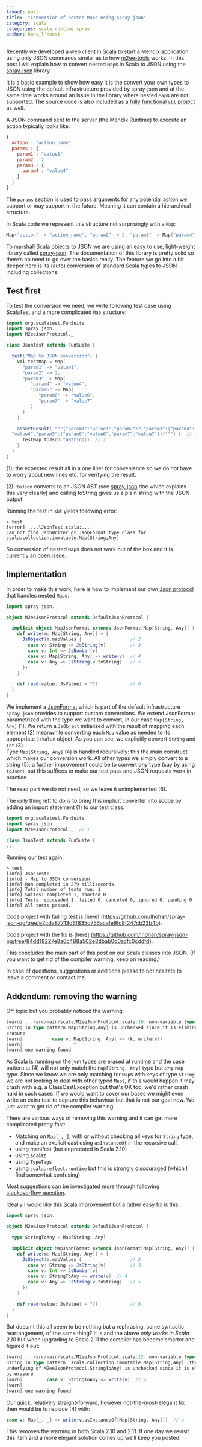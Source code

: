 ```yaml
---
layout: post
title:  "Conversion of nested Maps using spray-json"
category: scala
categories: scala runtime spray
author: hans_l'hoest
---
```


Recently we developed a web client in Scala to start a Mendix application using only JSON commands similar as to how [m2ee-tools](https://github.com/mendix/m2ee-tools/) works.
In this post I will explain how to convert nested `Map`s in Scala to JSON using the [spray-json](https://github.com/spray/spray-json) library.

It is a basic example to show how easy it is the convert your own types to JSON using the default infrastructure provided by spray-json and
at the same time works around an issue in the library where nested `Map`s are not supported. The source code is also included 
as [a fully functional `sbt` project](https://github.com/lhohan/spray-json-pg) as well.

A JSON command sent to the server (the Mendix Runtime) to execute an action typically looks like:

```javascript
{
  action : "action_name"
  params : {
    param1 : "value1"
    param2 : 2
    param3 : {
      param4 : "value4"
    }
  }
}
```

The `params` section is used to pass arguments for any potential action we support or may support in the future.
Meaning it can contain a hierarchical structure.

In Scala code we represent this structure not surprisingly with a `Map`:

```scala
Map("action" -> "action_name", "param2" -> 2, "param3" -> Map("param4" -> "value4"))
```

To marshall Scala objects to JSON we are using an easy to use, light-weight library called [spray-json](https://github.com/spray/spray-json).
The documentation of this library is pretty solid so there’s no need to go over the basics really. The feature we go into a bit deeper here is its
 (auto) conversion of standard Scala types to JSON including collections.

Test first
-------

To test the conversion we need, we write following test case using ScalaTest and a more complicated `Map` structure:

```scala
import org.scalatest.FunSuite
import spray.json._
import M2eeJsonProtocol._

class JsonTest extends FunSuite {

  test("Map to JSON conversion") {
    val testMap = Map(
      "param1" -> "value1",
      "param2" -> 2,
      "param3" -> Map(
         "param4" -> "value4",
         "param5" -> Map(
            "param6" -> "value6",
            "param7" -> "value7"
         )
      )
    )

    assertResult( """{"param1":"value1","param2":2,"param3":{"param4":
  "value4","param5":{"param6":"value6","param7":"value7"}}}""") {  // 1
      testMap.toJson.toString()  // 2
    }
  }
}
```

(1): the expected result all in a one liner for convenience so we do not have to worry about new lines etc. for verifying the result.

(2): `toJson` converts to an JSON AST (see [spray-json](https://github.com/spray/spray-json) doc which explains this very clearly) and calling toString gives us a plain string with the JSON output.

Running the test in `sbt` yields following error:

```
> test
[error] ....\JsonTest.scala:...:
Can not find JsonWriter or JsonFormat type class for scala.collection.immutable.Map[String,Any]
```

So conversion of nested `Map`s does not work out of the box and it is [currently an open issue](https://github.com/spray/spray-json/issues/33).

Implementation
------

In order to make this work, here is how to implement our own [Json protocol](https://github.com/spray/spray-json#jsonprotocol) that handles nested `Map`s:

```scala
import spray.json._

object M2eeJsonProtocol extends DefaultJsonProtocol {

  implicit object MapJsonFormat extends JsonFormat[Map[String, Any]] { // 1
    def write(m: Map[String, Any]) = {
      JsObject(m.mapValues {                  // 2
        case v: String => JsString(v)         // 3
        case v: Int => JsNumber(v)
        case v: Map[String, Any] => write(v)  // 4
        case v: Any => JsString(v.toString)   // 5
      })
    }

    def read(value: JsValue) = ???            // 6
  }
}
```

We implement a [JsonFormat](https://github.com/spray/spray-json#jsonprotocol) which is part of the default infrastructure `spray-json` provides to support custom conversions. 
We extend JsonFormat parametrized with the type we want to convert, in our case `Map[String, Any]` (1). 
We return a `JsObject` initialized with the result of mapping each element (2) meanwhile converting each `Map` value as needed to its appropriate `JsValue` object.
As you can see, we explicitly convert `String` and `Int` (3).  
Type `Map[String, Any]` (4) is handled recursively: this the main construct which makes our conversion work. 
All other types we simply convert to a string (5); a further improvement could be to convert *any* type (say by using `toJson`), 
but this suffices to make our test pass and JSON requests work in practice.

The read part we do not need, so we leave it unimplemented (6).     

The only thing left to do is to bring this implicit converter into scope by adding an import statement (1) to our test class:

```scala
import org.scalatest.FunSuite
import spray.json._
import M2eeJsonProtocol._  // 1

class JsonTest extends FunSuite {
...
```


Running our test again:

```
> test
[info] JsonTest:
[info] - Map to JSON conversion
[info] Run completed in 279 milliseconds.
[info] Total number of tests run: 1
[info] Suites: completed 1, aborted 0
[info] Tests: succeeded 1, failed 0, canceled 0, ignored 0, pending 0
[info] All tests passed.
```

Code project with failing test is [here] (https://github.com/lhohan/spray-json-pg/tree/e2cda87713d6f835d756acafe9fc8f247cb23b4b).

Code project with the fix is [here] (https://github.com/lhohan/spray-json-pg/tree/84dd18227e8a6c488a502e8dbab0d0acfc0cddfd).

This concludes the main part of this post on our Scala classes into JSON. 
(If you want to get rid of the compiler warning, keep on reading.)

In case of questions, suggestions or additions please to not hesitate to leave a comment or contact me.

Addendum: removing the warning
---------

Off topic but you probably noticed the warning: 

```scala
[warn] .../src/main/scala/M2eeJsonProtocol.scala:10: non-variable type argument 
String in type pattern Map[String,Any] is unchecked since it is eliminated by 
erasure
[warn]           case v: Map[String, Any] => (k, write(v))                    // 4
[warn]                   ^
[warn] one warning found
```

As Scala is running on the jvm types are erased at runtime and the case pattern at (4) will not only match the `Map[String, Any]` type but *any* `Map` type.
Since we know we are only matching for `Map`s with keys of type `String` we are not looking to deal with other typed `Map`s, if this would 
happen it may crash with e.g. a ClassCastException but that's OK too, we'd rather crash hard in such cases. If we would want
to cover our bases we might even write an extra test to capture this behaviour but that is not our goal now. We just want to
get rid of the compiler warning.

There are various ways of removing this warning and it can get more complicated pretty fast: 

  - Matching on `Map[_,_]`, with or without checking all keys for `String` type, and make an explicit cast using `asInstanceOf` in the recursive call.
  - using manifest (but deprecated in Scala 2.10) 
  - using scalaz
  - using `TypeTag`s
  - using `scala.reflect.runtime` but this is [strongly discouraged](http://www.scala-lang.org/news/2.11.1) (which I find somewhat confusing)

Most suggestions can be investigated more through following [stackoverflow question](http://stackoverflow.com/questions/1094173/how-do-i-get-around-type-erasure-on-scala-or-why-cant-i-get-the-type-paramete).

Ideally I would like [this Scala improvement](https://issues.scala-lang.org/browse/SI-6517) but a rather easy fix is this:

```scala
import spray.json._

object M2eeJsonProtocol extends DefaultJsonProtocol {

  type StringToAny = Map[String, Any]

  implicit object MapJsonFormat extends JsonFormat[Map[String, Any]] { // 1
    def write(m: Map[String, Any]) = {
      JsObject(m.mapValues {                  // 2
        case v: String => JsString(v)         // 3
        case v: Int => JsNumber(v)
        case v: StringToAny => write(v)  // 4
        case v: Any => JsString(v.toString)   // 5
      })
    }

    def read(value: JsValue) = ???            // 6
  }
}

```

But doesn't this all seem to be nothing but a rephrasing, some syntactic rearrangement, of the same thing?
It is and the above *only works in Scala 2.10* but when upgrading to Scala 2.11 the compiler has become smarter and figured it out:

```scala
[warn] .../src/main/scala/M2eeJsonProtocol.scala:12: non-variable type argument 
String in type pattern  scala.collection.immutable.Map[String,Any] (the 
underlying of M2eeJsonProtocol.StringToAny) is unchecked since it is eliminated 
by erasure
[warn]         case v: StringToAny => write(v)  // 4
[warn]                 ^
[warn] one warning found
```

Our [quick, relatively straight-forward, however not-the-most-elegant fix](https://github.com/lhohan/spray-json-pg/tree/bd518fd7e0217ac3b5473aa4b016083826b744ff) then would be to replace (4) with:

```scala
case v: Map[_, _] => write(v.asInstanceOf[Map[String, Any]])  // 4
```

This removes the warning in both Scala 2.10 and 2.11. If one day we revisit this item and a more elegant solution
comes up we'll keep you posted.
